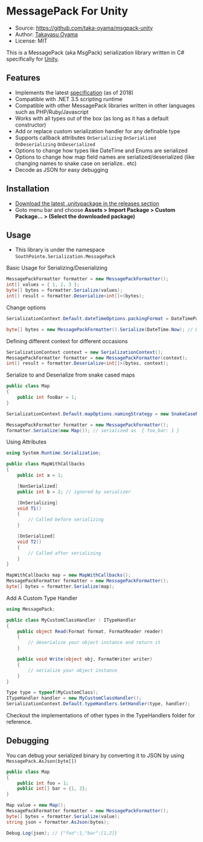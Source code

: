# MessagePack For Unity

- Source: https://github.com/taka-oyama/msgpack-unity
- Author: [Takayasu Oyama](https://github.com/taka-oyama)
- License: MIT

This is a MessagePack (aka MsgPack) serialization library written in C# specifically for [Unity](https://unity3d.com/unity).

## Features

- Implements the latest [specification](https://github.com/msgpack/msgpack/blob/master/spec.md) (as of 2018)
- Compatible with .NET 3.5 scripting runtime
- Compatible with other MessagePack libraries written in other languages such as PHP/Ruby/Javascript
- Works with all types out of the box (as long as it has a default constructor)
- Add or replace custom serialization handler for any definable type
- Supports callback attributes `OnSerializing` `OnSerialized` `OnDeserializing` `OnDeserialized`
- Options to change how types like DateTime and Enums are serialized
- Options to change how map field names are serialized/deserialized (like changing names to snake case on serialize.. etc)
- Decode as JSON for easy debugging

## Installation
- [Download the latest .unitypackage in the releases section](https://github.com/taka-oyama/msgpack-unity/releases)
- Goto menu bar and choose **Assets > Import Package > Custom Package... > (Select the downloaded package)**

## Usage

* This library is under the namespace `SouthPointe.Serialization.MessagePack`

Basic Usage for Serializing/Deserializing

```cs
MessagePackFormatter formatter = new MessagePackFormatter();
int[] values = { 1, 2, 3 };
byte[] bytes = formatter.Serialize(values);
int[] result = formatter.Deserialize<int[]>(bytes);
```

Change options

```cs
SerializationContext.Default.dateTimeOptions.packingFormat = DateTimePackingFormat.Epoch;

byte[] bytes = new MessagePackFormatter().Serialize(DateTime.Now); // DateTime serialized as double instead of Ext format.
```

Defining different context for different occasions

```cs
SerializationContext context = new SerializationContext();
MessagePackFormatter formatter = new MessagePackFormatter(context);
int[] result = formatter.Deserialize<int[]>(bytes, context);
```

Serialize to and Deserialize from snake cased maps

```cs
public class Map
{
    public int fooBar = 1;
}

SerializationContext.Default.mapOptions.namingStrategy = new SnakeCaseNamingStrategy();

MessagePackFormatter formatter = new MessagePackFormatter();
formatter.Serialize(new Map()); // serialized as  { foo_bar: 1 }
```

Using Attributes

```cs
using System.Runtime.Serialization;

public class MapWithCallbacks
{
    public int a = 1;

    [NonSerialized]
    public int b = 2; // ignored by serializer

    [OnSerializing]
    void T1()
    {
        // Called before serializing
    }

    [OnSerialized]
    void T2()
    {
        // Called after serializing
    }
}

MapWithCallbacks map = new MapWithCallbacks();
MessagePackFormatter formatter = new MessagePackFormatter();
byte[] bytes = formatter.Serialize(map);
```

Add A Custom Type Handler

```cs
using MessagePack;

public class MyCustomClassHandler : ITypeHandler
{
    public object Read(Format format, FormatReader reader)
    {
        // deserialize your object instance and return it
    }

    public void Write(object obj, FormatWriter writer)
    {
        // serialize your object instance
    }
}

Type type = typeof(MyCustomClass);
ITypeHandler handler = new MyCustomClassHandler();
SerializationContext.Default.typeHandlers.SetHandler(type, handler);
```

Checkout the implementations of other types in the TypeHandlers folder for reference.

## Debugging

You can debug your serialized binary by converting it to JSON by using `MessagePack.AsJson(byte[])`


```cs
public class Map
{
    public int foo = 1;
    public int[] bar = {1, 2};
}

Map value = new Map();
MessagePackFormatter formatter = new MessagePackFormatter();
byte[] bytes = formatter.Serialize(value);
string json = formatter.AsJson(bytes);

Debug.Log(json); // {"foo":1,"bar":[1,2]}
```
